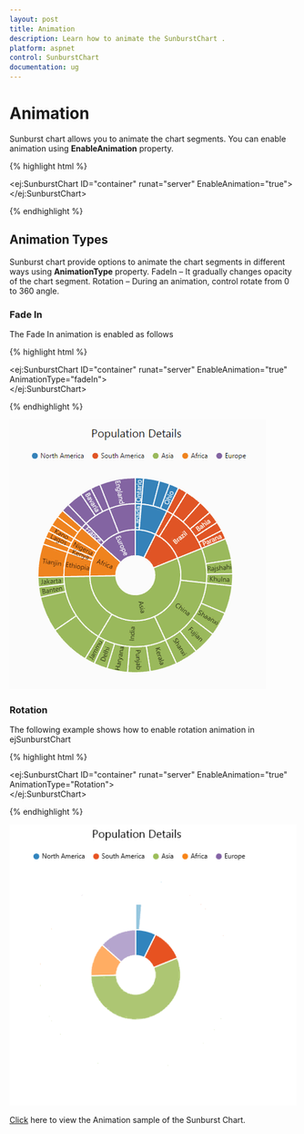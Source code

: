 ```yaml
---
layout: post
title: Animation
description: Learn how to animate the SunburstChart .
platform: aspnet
control: SunburstChart
documentation: ug
---
```


# Animation

Sunburst chart allows you to animate the chart segments. You can enable animation using **EnableAnimation** property. 

{% highlight html %}

<ej:SunburstChart  ID="container" runat="server" EnableAnimation="true">                           
</ej:SunburstChart> 

{% endhighlight %}


## Animation Types 
Sunburst chart provide options to animate the chart segments in different ways using **AnimationType** property.
FadeIn – It gradually changes opacity of the chart segment.
Rotation – During an animation, control rotate from 0 to 360 angle.

### Fade In

The Fade In animation is enabled as follows 

{% highlight html %}


<ej:SunburstChart  ID="container" runat="server" EnableAnimation="true" AnimationType="fadeIn">                           
</ej:SunburstChart> 

{% endhighlight %}

![](Animation_images/Animation_img1.gif)

### Rotation

The following example shows how to enable rotation animation in ejSunburstChart

{% highlight html %}

<ej:SunburstChart  ID="container" runat="server" EnableAnimation="true" AnimationType="Rotation">                           
</ej:SunburstChart> 

{% endhighlight %}

![](Animation_images/Animation_img2.gif)

[Click](http://asp.syncfusion.com/demos/web/sunburstchart/animation.aspx) here to view the Animation sample of the  Sunburst Chart.
